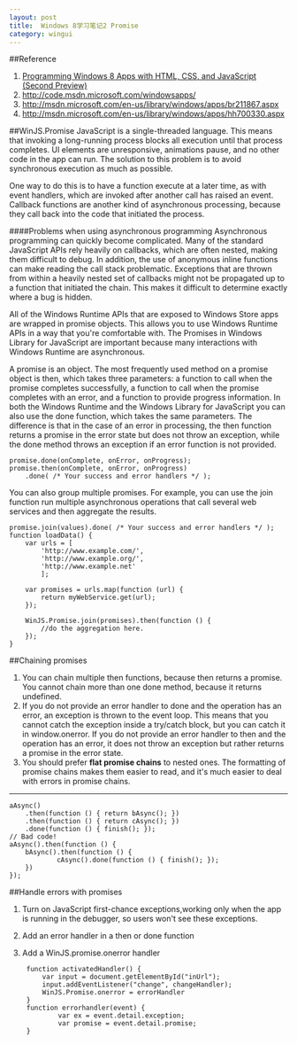 ```yaml
---
layout: post
title:  Windows 8学习笔记2 Promise
category: wingui
---
```


##Reference
1. [Programming Windows 8 Apps with HTML, CSS, and JavaScript (Second Preview)](http://blogs.msdn.com/b/microsoft_press/archive/2012/08/20/free-ebook-programming-windows-8-apps-with-html-css-and-javascript-second-preview.aspx)
1. <http://code.msdn.microsoft.com/windowsapps/>
1. <http://msdn.microsoft.com/en-us/library/windows/apps/br211867.aspx>
1. <http://msdn.microsoft.com/en-us/library/windows/apps/hh700330.aspx>


##WinJS.Promise
JavaScript is a single-threaded language. This means that invoking a long-running process blocks all execution until that process completes. UI elements are unresponsive, animations pause, and no other code in the app can run. The solution to this problem is to avoid synchronous execution as much as possible.

One way to do this is to have a function execute at a later time, as with event handlers, which are invoked after another call has raised an event. Callback functions are another kind of asynchronous processing, because they call back into the code that initiated the process.

####Problems when using asynchronous programming
Asynchronous programming can quickly become complicated. Many of the standard JavaScript APIs rely heavily on callbacks, which are often nested, making them difficult to debug. In addition, the use of anonymous inline functions can make reading the call stack problematic. Exceptions that are thrown from within a heavily nested set of callbacks might not be propagated up to a function that initiated the chain. This makes it difficult to determine exactly where a bug is hidden.

All of the Windows Runtime APIs that are exposed to Windows Store apps are wrapped in promise objects. This allows you to use Windows Runtime APIs in a way that you're comfortable with. The Promises in Windows Library for JavaScript are important because many interactions with Windows Runtime are asynchronous.

A promise is an object. The most frequently used method on a promise object is then, which takes three parameters: a function to call when the promise completes successfully, a function to call when the promise completes with an error, and a function to provide progress information. In both the Windows Runtime and the Windows Library for JavaScript you can also use the done function, which takes the same parameters. The difference is that in the case of an error in processing, the then function returns a promise in the error state but does not throw an exception, while the done method throws an exception if an error function is not provided.

	promise.done(onComplete, onError, onProgress);
	promise.then(onComplete, onError, onProgress)
		.done( /* Your success and error handlers */ );
		
You can also group multiple promises. For example, you can use the join function run multiple asynchronous operations that call several web services and then aggregate the results.

	promise.join(values).done( /* Your success and error handlers */ );
	function loadData() {
		var urls = [
			'http://www.example.com/',
			'http://www.example.org/',
			'http://www.example.net'
			];
			
		var promises = urls.map(function (url) {
			return myWebService.get(url);
		});

		WinJS.Promise.join(promises).then(function () {
			//do the aggregation here.
		});
	}
	
##Chaining promises
1. You can chain multiple then functions, because then returns a promise. You cannot chain more than one done method, because it returns undefined.
1. If you do not provide an error handler to done and the operation has an error, an exception is thrown to the event loop. This means that you cannot catch the exception inside a try/catch block, but you can catch it in window.onerror. If you do not provide an error handler to then and the operation has an error, it does not throw an exception but rather returns a promise in the error state.
1. You should prefer **flat promise chains** to nested ones. The formatting of promise chains makes them easier to read, and it's much easier to deal with errors in promise chains.

---
	aAsync()
		.then(function () { return bAsync(); })
		.then(function () { return cAsync(); })
		.done(function () { finish(); });
	// Bad code!
	aAsync().then(function () {
		bAsync().then(function () {
				cAsync().done(function () { finish(); });
		})
	});
	
##Handle errors with promises
1. Turn on JavaScript first-chance exceptions,working only when the app is running in the debugger, so users won't see these exceptions.
1. Add an error handler in a then or done function
1. Add a WinJS.promise.onerror handler

		function activatedHandler() {
			var input = document.getElementById("inUrl");
			input.addEventListener("change", changeHandler);
			WinJS.Promise.onerror = errorHandler
		}
		function errorhandler(event) {
				var ex = event.detail.exception;
				var promise = event.detail.promise;
		}